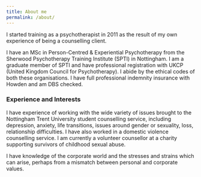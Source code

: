 ```yaml
---
title: About me
permalink: /about/
---
```

I started training as a psychotherapist in 2011 as the result of my own experience of being a counselling client.

I have an MSc in Person-Centred &amp; Experiential Psychotherapy from the Sherwood Psychotherapy Training Institute (SPTI) in Nottingham. I am a graduate member of SPTI and have professional registration with UKCP (United Kingdom Council for Psychotherapy). I abide by the ethical codes of both these organisations. I have full professional indemnity insurance with Howden and am DBS checked.

### Experience and Interests

I have experience of working with the wide variety of issues brought to the Nottingham Trent University student counselling service, including depression, anxiety, life transitions, issues around gender or sexuality, loss, relationship difficulties. I have also worked in a domestic violence counselling service. I am currently a volunteer counsellor at a charity supporting survivors of childhood sexual abuse.

I have knowledge of the corporate world and the stresses and strains which can arise, perhaps from a mismatch between personal and corporate values. 
